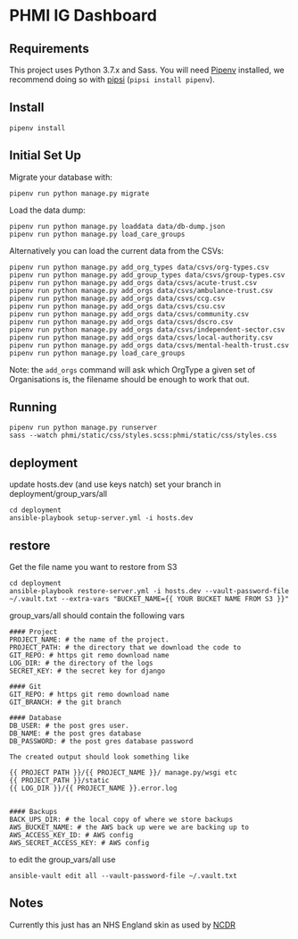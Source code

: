 # PHMI IG Dashboard

## Requirements

This project uses Python 3.7.x and Sass.
You will need [Pipenv](https://pipenv.readthedocs.io/en/latest/) installed, we recommend doing so with [pipsi](https://github.com/mitsuhiko/pipsi) (`pipsi install pipenv`).

## Install

    pipenv install


## Initial Set Up
Migrate your database with:

    pipenv run python manage.py migrate

Load the data dump:

    pipenv run python manage.py loaddata data/db-dump.json
    pipenv run python manage.py load_care_groups


Alternatively you can load the current data from the CSVs:

    pipenv run python manage.py add_org_types data/csvs/org-types.csv
    pipenv run python manage.py add_group_types data/csvs/group-types.csv
    pipenv run python manage.py add_orgs data/csvs/acute-trust.csv
    pipenv run python manage.py add_orgs data/csvs/ambulance-trust.csv
    pipenv run python manage.py add_orgs data/csvs/ccg.csv
    pipenv run python manage.py add_orgs data/csvs/csu.csv
    pipenv run python manage.py add_orgs data/csvs/community.csv
    pipenv run python manage.py add_orgs data/csvs/dscro.csv
    pipenv run python manage.py add_orgs data/csvs/independent-sector.csv
    pipenv run python manage.py add_orgs data/csvs/local-authority.csv
    pipenv run python manage.py add_orgs data/csvs/mental-health-trust.csv
    pipenv run python manage.py load_care_groups

Note: the `add_orgs` command will ask which OrgType a given set of Organisations is, the filename should be enough to work that out.


## Running

    pipenv run python manage.py runserver
    sass --watch phmi/static/css/styles.scss:phmi/static/css/styles.css


## deployment
update hosts.dev (and use keys natch)
set your branch in deployment/group_vars/all

```
cd deployment
ansible-playbook setup-server.yml -i hosts.dev
```

## restore
Get the file name you want to restore from S3

```
cd deployment
ansible-playbook restore-server.yml -i hosts.dev --vault-password-file ~/.vault.txt --extra-vars "BUCKET_NAME={{ YOUR BUCKET NAME FROM S3 }}"
```

group_vars/all should contain the following vars
```
#### Project
PROJECT_NAME: # the name of the project.
PROJECT_PATH: # the directory that we download the code to
GIT_REPO: # https git remo download name
LOG_DIR: # the directory of the logs
SECRET_KEY: # the secret key for django

#### Git
GIT_REPO: # https git remo download name
GIT_BRANCH: # the git branch

#### Database
DB_USER: # the post gres user.
DB_NAME: # the post gres database
DB_PASSWORD: # the post gres database password

The created output should look something like

{{ PROJECT PATH }}/{{ PROJECT_NAME }}/ manage.py/wsgi etc
{{ PROJECT_PATH }}/static
{{ LOG_DIR }}/{{ PROJECT_NAME }}.error.log


#### Backups
BACK_UPS_DIR: # the local copy of where we store backups
AWS_BUCKET_NAME: # the AWS back up were we are backing up to
AWS_ACCESS_KEY_ID: # AWS config
AWS_SECRET_ACCESS_KEY: # AWS config
```

to edit the group_vars/all use
```
ansible-vault edit all --vault-password-file ~/.vault.txt
```


## Notes
Currently this just has an NHS England skin as used by [NCDR](https://data.england.nhs.uk/ncdr/database)
